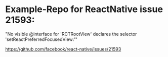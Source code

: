 # Example-Repo for ReactNative issue 21593: 

"No visible @interface for 'RCTRootView' declares the selector 'setReactPreferredFocusedView:'"

https://github.com/facebook/react-native/issues/21593
